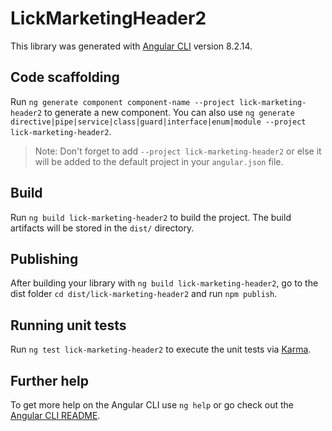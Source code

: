 # LickMarketingHeader2

This library was generated with [Angular CLI](https://github.com/angular/angular-cli) version 8.2.14.

## Code scaffolding

Run `ng generate component component-name --project lick-marketing-header2` to generate a new component. You can also use `ng generate directive|pipe|service|class|guard|interface|enum|module --project lick-marketing-header2`.
> Note: Don't forget to add `--project lick-marketing-header2` or else it will be added to the default project in your `angular.json` file. 

## Build

Run `ng build lick-marketing-header2` to build the project. The build artifacts will be stored in the `dist/` directory.

## Publishing

After building your library with `ng build lick-marketing-header2`, go to the dist folder `cd dist/lick-marketing-header2` and run `npm publish`.

## Running unit tests

Run `ng test lick-marketing-header2` to execute the unit tests via [Karma](https://karma-runner.github.io).

## Further help

To get more help on the Angular CLI use `ng help` or go check out the [Angular CLI README](https://github.com/angular/angular-cli/blob/master/README.md).
